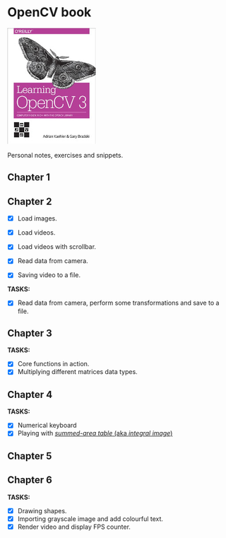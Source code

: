 # OpenCV book

![book.jpg](res/book.jpg)

Personal notes, exercises and snippets.

## Chapter 1

## Chapter 2

- [x] Load images.

- [x] Load videos.

- [x] Load videos with scrollbar.

- [x] Read data from camera.

- [x] Saving video to a file.

**TASKS:**

- [x] Read data from camera, perform some transformations and save to a file.

## Chapter 3

**TASKS:**

- [x] Core functions in action.
- [x] Multiplying different matrices data types.

## Chapter 4

**TASKS:**

- [x] Numerical keyboard
- [x] Playing with [*summed-area table* (aka *integral image*)](https://en.wikipedia.org/wiki/Summed-area_table)

## Chapter 5

## Chapter 6

**TASKS:**

- [x] Drawing shapes.
- [x] Importing grayscale image and add colourful text.
- [x] Render video and display FPS counter.